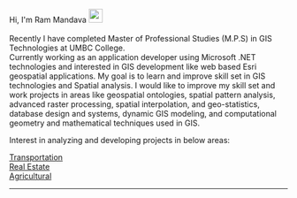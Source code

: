 Hi, I'm Ram Mandava <img src="https://media.giphy.com/media/hvRJCLFzcasrR4ia7z/giphy.gif" width="25px">
<br>
<br>
Recently I have completed Master of Professional Studies (M.P.S) in GIS Technologies at UMBC College.
<br>
Currently working as an application developer using Microsoft .NET technologies and interested in GIS development like web based Esri geospatial applications. My goal is to learn and improve skill set in GIS technologies and Spatial analysis. I would like to improve my skill set and work projects in areas like geospatial ontologies, spatial pattern analysis, advanced raster processing, spatial interpolation, and geo-statistics, database design and systems, dynamic GIS modeling, and computational geometry and mathematical techniques used in GIS.

Interest in analyzing and developing projects in below areas:

[Transportation](https://opendata.maryland.gov/browse?category=transportation)<br>
[Real Estate](https://opendata.maryland.gov/browse?q=real%20estate&sortBy=relevance)<br>
[Agricultural](https://opendata.maryland.gov/browse?category=agriculture)<br> 

-----------------
